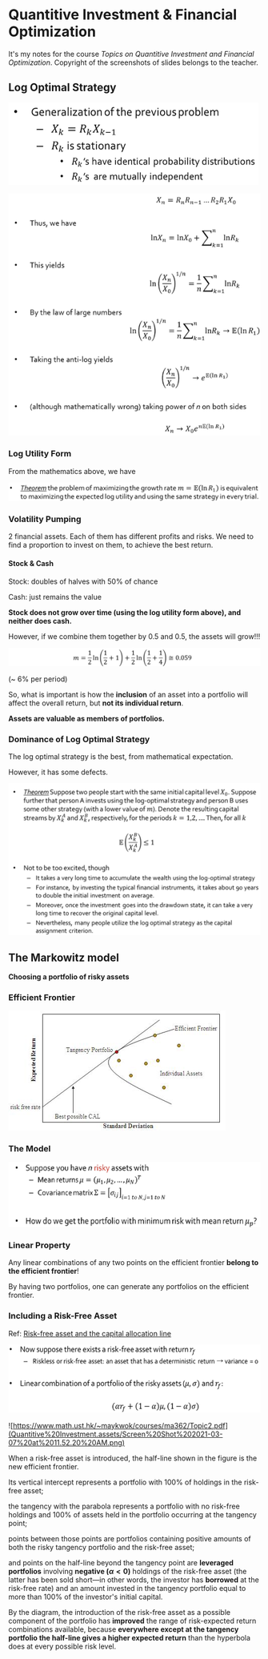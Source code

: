 # Quantitive Investment & Financial Optimization

It's my notes for the course *Topics on Quantitive Investment and Financial Optimization*. Copyright of the screenshots of slides belongs to the teacher.

## Log Optimal Strategy

![Screen Shot 2021-03-07 at 9.45.37 AM](Quantitive%20Investment.assets/Screen%20Shot%202021-03-07%20at%209.45.37%20AM.png)

![Screen Shot 2021-03-07 at 9.46.01 AM](Quantitive%20Investment.assets/Screen%20Shot%202021-03-07%20at%209.46.01%20AM.png)

### Log Utility Form

From the mathematics above, we have

![Screen Shot 2021-03-07 at 9.47.35 AM](Quantitive%20Investment.assets/Screen%20Shot%202021-03-07%20at%209.47.35%20AM.png)

### Volatility Pumping

2 financial assets. Each of them has different profits and risks. We need to find a proportion to invest on them, to achieve the best return.

#### Stock & Cash

Stock: doubles of halves with 50% of chance

Cash: just remains the value

**Stock does not grow over time (using the log utility form above), and neither does cash.**

However, if we combine them together by 0.5 and 0.5, the assets will grow!!!

![Screen Shot 2021-03-07 at 10.00.08 AM](Quantitive%20Investment.assets/Screen%20Shot%202021-03-07%20at%2010.00.08%20AM.png)

(~ 6% per period)

So, what is important is how the **inclusion** of an asset into a portfolio will affect the overall return, but **not its individual return**.

**Assets are valuable as members of portfolios.**

### Dominance of Log Optimal Strategy

The log optimal strategy is the best, from mathematical expectation.

However, it has some defects.

![Screen Shot 2021-03-07 at 10.03.19 AM](Quantitive%20Investment.assets/Screen%20Shot%202021-03-07%20at%2010.03.19%20AM.png)

## The Markowitz model
**Choosing a portfolio of risky assets**

### Efficient Frontier

![Markowitz_frontier](Quantitive%20Investment.assets/Markowitz_frontier.jpg)

### The Model

![Screen Shot 2021-03-07 at 11.20.29 AM](Quantitive%20Investment.assets/Screen%20Shot%202021-03-07%20at%2011.20.29%20AM.png)

### Linear Property

Any linear combinations of any two points on the efficient frontier **belong to the efficient frontier**!

By having two portfolios, one can generate any portfolios on the efficient frontier.

### Including a Risk-Free Asset

Ref: [Risk-free asset and the capital allocation line](https://en.wikipedia.org/wiki/Modern_portfolio_theory#Risk-free_asset_and_the_capital_allocation_line)

![Screen Shot 2021-03-07 at 11.47.39 AM](Quantitive%20Investment.assets/Screen%20Shot%202021-03-07%20at%2011.47.39%20AM.png)

![https://www.math.ust.hk/~maykwok/courses/ma362/Topic2.pdf](Quantitive%20Investment.assets/Screen%20Shot%202021-03-07%20at%2011.52.20%20AM.png)

When a risk-free asset is introduced, the half-line shown in the figure is the new efficient frontier.

Its vertical intercept represents a portfolio with 100% of holdings in the risk-free asset;

the tangency with the parabola represents a portfolio with no risk-free holdings and 100% of assets held in the portfolio occurring at the tangency point;

points between those points are portfolios containing positive amounts of both the risky tangency portfolio and the risk-free asset;

and points on the half-line beyond the tangency point are **leveraged portfolios** involving **negative ($\alpha < 0$)** holdings of the risk-free asset (the latter has been sold short—in other words, the investor has **borrowed** at the risk-free rate) and an amount invested in the tangency portfolio equal to more than 100% of the investor's initial capital.

By the diagram, the introduction of the risk-free asset as a possible component of the portfolio has **improved** the range of risk-expected return combinations available, because **everywhere except at the tangency portfolio the half-line gives a higher expected return** than the hyperbola does at every possible risk level.

